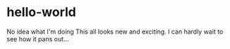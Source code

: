 # hello-world
No idea what I'm doing
This all looks new and exciting. I can hardly wait to see how it pans out...
